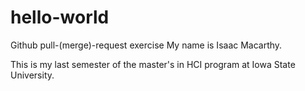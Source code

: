 # hello-world
Github pull-(merge)-request exercise
My name is Isaac Macarthy.

This is my last semester of the master's in HCI program at Iowa State University.
